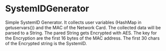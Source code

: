 # SystemIDGenerator

Simple SystemID Generator. It collects user variables (HashMap in getuservars()) and the MAC of the Network Card. 
The collected data will be parsed to a String. The pared String gets Encrypted with AES.
The key for the Encryption are the first 16 bytes of the MAC address. The first 30 chars of the Encrypted string is the SystemID. 
